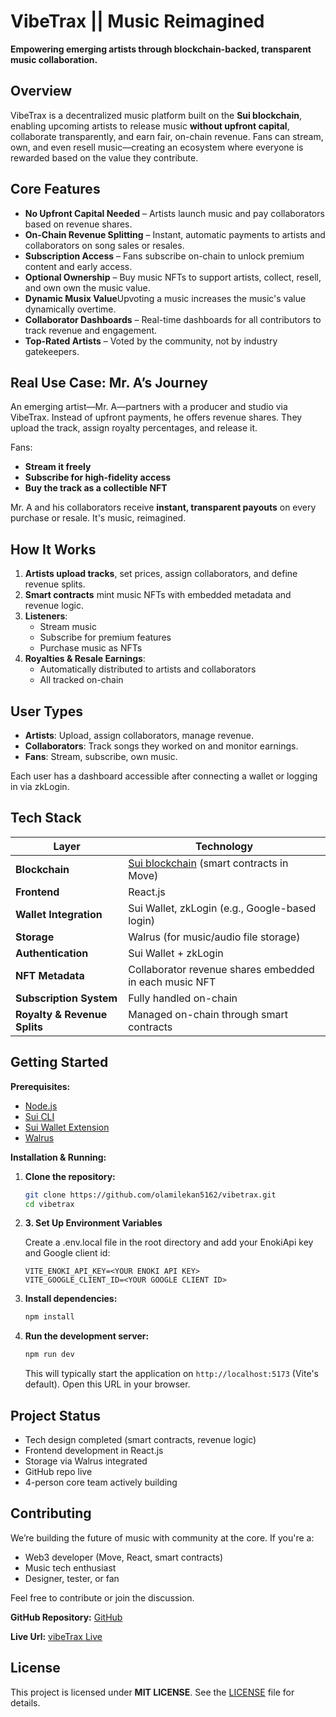 # VibeTrax || Music Reimagined

**Empowering emerging artists through blockchain-backed, transparent music collaboration.**

## Overview

VibeTrax is a decentralized music platform built on the **Sui blockchain**, enabling upcoming artists to release music **without upfront capital**, collaborate transparently, and earn fair, on-chain revenue. Fans can stream, own, and even resell music—creating an ecosystem where everyone is rewarded based on the value they contribute.


## Core Features

- **No Upfront Capital Needed** – Artists launch music and pay collaborators based on revenue shares.
- **On-Chain Revenue Splitting** – Instant, automatic payments to artists and collaborators on song sales or resales.
- **Subscription Access** – Fans subscribe on-chain to unlock premium content and early access.
- **Optional Ownership** – Buy music NFTs to support artists, collect, resell, and own own the music value.
- **Dynamic Musix Value**Upvoting a music increases the music's value dynamically overtime.
- **Collaborator Dashboards** – Real-time dashboards for all contributors to track revenue and engagement.
- **Top-Rated Artists** – Voted by the community, not by industry gatekeepers.


## Real Use Case: Mr. A’s Journey

An emerging artist—Mr. A—partners with a producer and studio via VibeTrax. Instead of upfront payments, he offers revenue shares. They upload the track, assign royalty percentages, and release it.

Fans:
- **Stream it freely**
- **Subscribe for high-fidelity access**
- **Buy the track as a collectible NFT**

Mr. A and his collaborators receive **instant, transparent payouts** on every purchase or resale. It's music, reimagined.


## How It Works

1. **Artists upload tracks**, set prices, assign collaborators, and define revenue splits.
2. **Smart contracts** mint music NFTs with embedded metadata and revenue logic.
3. **Listeners**:
   - Stream music
   - Subscribe for premium features
   - Purchase music as NFTs
4. **Royalties & Resale Earnings**:
   - Automatically distributed to artists and collaborators
   - All tracked on-chain

## User Types

- **Artists**: Upload, assign collaborators, manage revenue.
- **Collaborators**: Track songs they worked on and monitor earnings.
- **Fans**: Stream, subscribe, own music.

Each user has a dashboard accessible after connecting a wallet or logging in via zkLogin.

## Tech Stack

| Layer | Technology |
|-------|------------|
| **Blockchain** | [Sui blockchain](https://sui.io) (smart contracts in Move) |
| **Frontend** | React.js |
| **Wallet Integration** | Sui Wallet, zkLogin (e.g., Google-based login) |
| **Storage** | Walrus (for music/audio file storage) |
| **Authentication** | Sui Wallet + zkLogin |
| **NFT Metadata** | Collaborator revenue shares embedded in each music NFT |
| **Subscription System** | Fully handled on-chain |
| **Royalty & Revenue Splits** | Managed on-chain through smart contracts |

## Getting Started

**Prerequisites:**

- [Node.js](https://nodejs.org/)
- [Sui CLI](https://docs.sui.io/build/install)
- [Sui Wallet Extension](https://chrome.google.com/webstore/detail/sui-wallet/)
- [Walrus](https://sdk.mystenlabs.com/walrus)

**Installation & Running:**

1.  **Clone the repository:**

    ```bash
    git clone https://github.com/olamilekan5162/vibetrax.git
    cd vibetrax
    ```
2. **3. Set Up Environment Variables**

    Create a .env.local file in the root directory and add your EnokiApi key and Google client id:

    ```
    VITE_ENOKI_API_KEY=<YOUR ENOKI API KEY>
    VITE_GOOGLE_CLIENT_ID=<YOUR GOOGLE CLIENT ID>

    ```


3.  **Install dependencies:**

    ```bash
    npm install
    ```

4.  **Run the development server:**

    ```bash
    npm run dev
    ```

    This will typically start the application on `http://localhost:5173` (Vite's default). Open this URL in your browser.
    

## Project Status

- Tech design completed (smart contracts, revenue logic)
- Frontend development in React.js
- Storage via Walrus integrated
- GitHub repo live
- 4-person core team actively building


## Contributing

We’re building the future of music with community at the core. If you're a:
- Web3 developer (Move, React, smart contracts)
- Music tech enthusiast
- Designer, tester, or fan

Feel free to contribute or join the discussion.

**GitHub Repository:**  [GitHub](https://github.com/olamilekan5162/vibeTrax)

**Live Url:** [vibeTrax Live](https://vibe-trax.vercel.app/)

## License

This project is licensed under **MIT LICENSE**. See the [LICENSE](LICENSE) file for details.